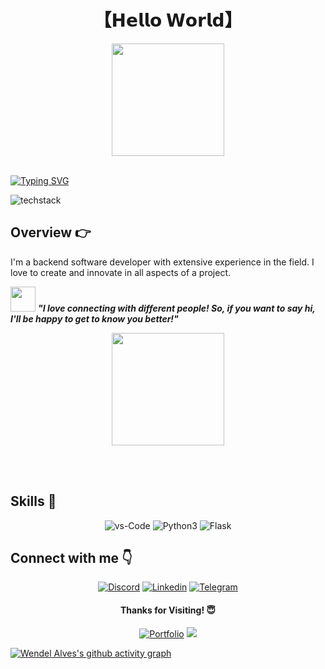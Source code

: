 <!-- Title -->
<h1 align="center">
【𝗛𝗲𝗹𝗹𝗼 𝗪𝗼𝗿𝗹𝗱】
</h1>

<div align="center">
  <a href="https://github.com/wendellast">
    <img height="180em" src="https://github-readme-stats.vercel.app/api?username=wendellast&show_icons=true&theme=aura&include_all_commits=true&count_private=true"/>
  </a>
</div>

<br>

[![Typing SVG](https://readme-typing-svg.herokuapp.com/?color=9d4edd&size=55&center=true&vCenter=true&width=1000&lines=HELLO,+My+name+is+Wendel+Alves;I'm+17+years+old;I'm+from+Brazil;I'm+a+Backend+Developer;Welcome!+:%29&font=Monaco)](https://git.io/typing-svg)

<!-- Background -->
![techstack](https://user-images.githubusercontent.com/52347812/137624699-ce6bb7ee-eb84-46f1-ac69-c4b78b22db90.png)

## Overview 👉

I'm a backend software developer with extensive experience in the field. I love to create and innovate in all aspects of a project.

<img src="https://media.giphy.com/media/LnQjpWaON8nhr21vNW/giphy.gif" width="40"> <em><b>"I love connecting with different people! So, if you want to say hi, I'll be happy to get to know you better!"</b></em>

<div align="center">
  <a href="https://github.com/wendellast"></a>
  <img height="180em" src="https://github-readme-stats.vercel.app/api/top-langs/?username=wendellast&layout=compact&langs_count=7&theme=aura"/>
</div>

<br><br>

## Skills 🚀

<p align="center">
  <img src="https://img.shields.io/badge/VS%20Code-007ACC?style=for-the-badge&logo=visual-studio-code&logoColor=white" alt="vs-Code"/>
  <img src="https://img.shields.io/badge/Python-3776AB?style=for-the-badge&logo=python&logoColor=white" alt="Python3"/>
  <img src="https://img.shields.io/badge/Flask-000000?style=for-the-badge&logo=flask&logoColor=white" alt="Flask"/>
  <!-- Add more skills here -->
</p>

## Connect with me 👇

<p align="center">
  <a href="https://discordapp.com/users/last#6130"><img src="https://raw.githubusercontent.com/wendellast/wendellast/main/img/discord.png" alt="Discord"/></a>
  <a href="https://wendellast.github.io/Config/"><img src="https://raw.githubusercontent.com/wendellast/wendellast/main/img/linkedin.png" alt="Linkedin"/></a>
  <a href="https://t.me/Lasstll"><img src="https://raw.githubusercontent.com/wendellast/wendellast/main/img/telegram.png" alt="Telegram"/></a>
</p>

<h4 align="center">Thanks for Visiting! 😇</h4>

<div align="center">
  <a href="https://wendellast.github.io/Config/" target="_blank"><img src="https://img.shields.io/badge/Portfolio-red?style=for-the-badge" target="_blank" alt="Portfolio"></a>
  <a href="https://medium.com/@wendelalves2a" target="__blank"><img src="https://img.shields.io/badge/Medium-12100E?style=for-the-badge&logo=medium&logoColor=white)](https://medium.com/redescoail" target="__blank"></a>
</div>

[![Wendel Alves's github activity graph](https://github-readme-activity-graph.vercel.app/graph?username=wendellast&bg_color=0d1117&color=9d4edd&line=9d4edd&point=ff9494&area=true&hide_border=true)](https://github.com/wendellast)
